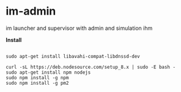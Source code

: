# im-admin
im launcher and supervisor with admin and simulation ihm


**Install**
```

sudo apt-get install libavahi-compat-libdnssd-dev

curl -sL https://deb.nodesource.com/setup_8.x | sudo -E bash -
sudo apt-get install npm nodejs
sudo npm install -g npm
sudo npm install -g pm2


